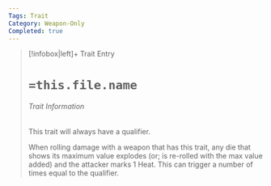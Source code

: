 ```yaml
---
Tags: Trait
Category: Weapon-Only
Completed: true
---
```

> [!infobox|left]+ Trait Entry
> # `=this.file.name`
> ###### Trait Information
> This trait will always have a qualifier.
> 
> When rolling damage with a weapon that has this trait, any die that shows its maximum value explodes (or; is re-rolled with the max value added) and the attacker marks 1 Heat. This can trigger a number of times equal to the qualifier.